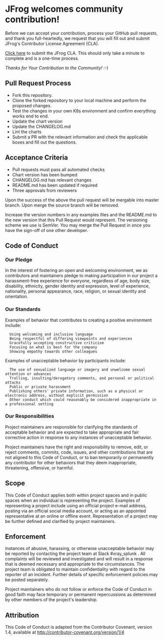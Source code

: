 # JFrog welcomes community contribution!

Before we can accept your contribution, process your GitHub pull requests, and thank you full-heartedly, we request that you will fill out and submit JFrog's Contributor License Agreement (CLA).

[Click here](https://secure.echosign.com/public/hostedForm?formid=5IYKLZ2RXB543N) to submit the JFrog CLA.
This should only take a minute to complete and is a one-time process.

*Thanks for Your Contribution to the Community!* :-)

## Pull Request Process ##

- Fork this repository.
- Clone the forked repository to your local machine and perform the proposed changes. 
- Test the changes in your own K8s environment and confirm everything works end to end.
- Update the chart version
- Update the CHANGELOG.md
- Lint the charts
- Submit a PR with the relevant information and check the applicable boxes and fill out the questions.

## Acceptance Criteria ##

- Pull requests must pass all automated checks
- Chart version has been bumped
- CHANGELOG.md has relevant changes
- README.md has been updated if required
- Three approvals from reviewers

Upon the success of the above the pull request will be mergable into master branch. Upon merge the source branch will be removed.

Increase the version numbers in any examples files and the README.md to the new version that this Pull Request would represent. The versioning scheme we use is SemVer.
You may merge the Pull Request in once you have the sign-off of one other developer.
 
## Code of Conduct
### Our Pledge
 
In the interest of fostering an open and welcoming environment, we as contributors and maintainers pledge to making participation in our project a harassment-free experience for everyone, regardless of age, body size, disability, ethnicity, gender identity and expression, level of experience, nationality, personal appearance, race, religion, or sexual identity and orientation.
 
### Our Standards
 
Examples of behavior that contributes to creating a positive environment include:
 ````
   Using welcoming and inclusive language
   Being respectful of differing viewpoints and experiences
   Gracefully accepting constructive criticism
   Focusing on what is best for the company
   Showing empathy towards other colleagues
 ````

Examples of unacceptable behavior by participants include:
 
 ````
   The use of sexualized language or imagery and unwelcome sexual attention or advances
   Trolling, insulting/derogatory comments, and personal or political attacks
   Public or private harassment
   Publishing others' private information, such as a physical or electronic address, without explicit permission
   Other conduct which could reasonably be considered inappropriate in a professional setting
 ````
### Our Responsibilities
 
Project maintainers are responsible for clarifying the standards of acceptable behavior and are expected to take appropriate and fair corrective action in response to any instances of unacceptable behavior.
 
Project maintainers have the right and responsibility to remove, edit, or reject comments, commits, code, issues, and other contributions that are not aligned to this Code of Conduct, or to ban temporarily or permanently any contributor for other behaviors that they deem inappropriate, threatening, offensive, or harmful.
 
## Scope
 
This Code of Conduct applies both within project spaces and in public spaces when an individual is representing the project. Examples of representing a project include using an official project e-mail address, posting via an official social media account, or acting as an appointed representative at an online or offline event. Representation of a project may be further defined and clarified by project maintainers.
 
## Enforcement
 
Instances of abusive, harassing, or otherwise unacceptable behavior may be reported by contacting the project team at Slack #xray_splunk .  All complaints will be reviewed and investigated and will result in a response that is deemed necessary and appropriate to the circumstances. The project team is obligated to maintain confidentiality with regard to the reporter of an incident. Further details of specific enforcement policies may be posted separately.
 
Project maintainers who do not follow or enforce the Code of Conduct in good faith may face temporary or permanent repercussions as determined by other members of the project's leadership.
 
## Attribution
 
This Code of Conduct is adapted from the Contributor Covenant, version 1.4, available at http://contributor-covenant.org/version/1/4
